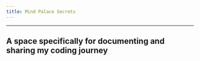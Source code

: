 ```yaml
---
title: Mind Palace Secrets
---
```


---
A space specifically for documenting and sharing my coding journey 
---
